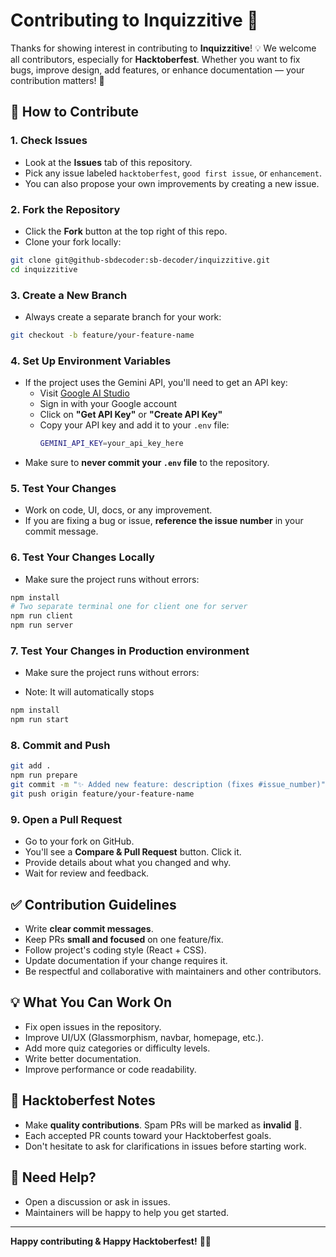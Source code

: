 # Contributing to Inquizzitive 🎉

Thanks for showing interest in contributing to **Inquizzitive**! 💡 We welcome all contributors, especially for **Hacktoberfest**. Whether you want to fix bugs, improve design, add features, or enhance documentation — your contribution matters! 🙌

## 📌 How to Contribute

### 1. Check Issues

- Look at the **Issues** tab of this repository.
- Pick any issue labeled `hacktoberfest`, `good first issue`, or `enhancement`.
- You can also propose your own improvements by creating a new issue.

### 2. Fork the Repository

- Click the **Fork** button at the top right of this repo.
- Clone your fork locally:

```bash
git clone git@github-sbdecoder:sb-decoder/inquizzitive.git
cd inquizzitive
```

### 3. Create a New Branch

- Always create a separate branch for your work:

```bash
git checkout -b feature/your-feature-name
```

### 4. Set Up Environment Variables

- If the project uses the Gemini API, you'll need to get an API key:
  - Visit [Google AI Studio](https://aistudio.google.com/app/apikey)
  - Sign in with your Google account
  - Click on **"Get API Key"** or **"Create API Key"**
  - Copy your API key and add it to your `.env` file:
    ```bash
    GEMINI_API_KEY=your_api_key_here
    ```
- Make sure to **never commit your `.env` file** to the repository.

### 5. Test Your Changes

- Work on code, UI, docs, or any improvement.
- If you are fixing a bug or issue, **reference the issue number** in your commit message.

### 6. Test Your Changes Locally

- Make sure the project runs without errors:

```bash
npm install
# Two separate terminal one for client one for server
npm run client
npm run server
```

### 7. Test Your Changes in Production environment

- Make sure the project runs without errors:

* Note: It will automatically stops

```bash
npm install
npm run start
```

### 8. Commit and Push

```bash
git add .
npm run prepare
git commit -m "✨ Added new feature: description (fixes #issue_number)"
git push origin feature/your-feature-name
```

### 9. Open a Pull Request

- Go to your fork on GitHub.
- You'll see a **Compare & Pull Request** button. Click it.
- Provide details about what you changed and why.
- Wait for review and feedback.

## ✅ Contribution Guidelines

- Write **clear commit messages**.
- Keep PRs **small and focused** on one feature/fix.
- Follow project's coding style (React + CSS).
- Update documentation if your change requires it.
- Be respectful and collaborative with maintainers and other contributors.

## 💡 What You Can Work On

- Fix open issues in the repository.
- Improve UI/UX (Glassmorphism, navbar, homepage, etc.).
- Add more quiz categories or difficulty levels.
- Write better documentation.
- Improve performance or code readability.

## 🎯 Hacktoberfest Notes

- Make **quality contributions**. Spam PRs will be marked as **invalid** 🚫.
- Each accepted PR counts toward your Hacktoberfest goals.
- Don't hesitate to ask for clarifications in issues before starting work.

## 🙌 Need Help?

- Open a discussion or ask in issues.
- Maintainers will be happy to help you get started.

---

**Happy contributing & Happy Hacktoberfest!** 🎃✨
